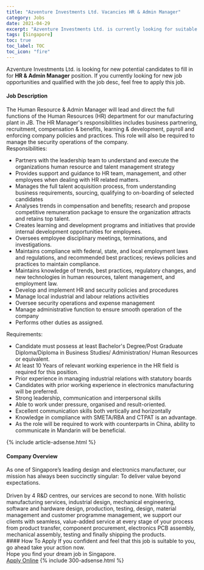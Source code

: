 ```yaml
---
title: "Azventure Investments Ltd. Vacancies HR & Admin Manager" 
category: Jobs 
date: 2021-04-29 
excerpt: "Azventure Investments Ltd. is currently looking for suitable person to fill in the HR & Admin Manager which based in Singapore" 
tags: [Singapore] 
toc: true 
toc_label: TOC 
toc_icon: "fire" 
--- 
```


<p>Azventure Investments Ltd. is looking for new potential candidates to fill in for <b>HR & Admin Manager</b> position. If you currently looking for new job opportunities and qualified with the job desc, feel free to apply this job.
</p><div><div><h4>Job Description</h4></div><div><div><span><div><div>The Human Resource &amp; Admin Manager will lead and direct the full functions of the Human Resources (HR) department for our manufacturing plant in JB. The HR Manager's responsibilities includes business partnering, recruitment, compensation &amp; benefits, learning &amp; development, payroll and enforcing company policies and practices. This role will also be required to manage the security operations of the company.</div><div>Responsibilities:</div><ul><li>Partners with the leadership team to understand and execute the organizations human resource and talent management strategy</li><li>Provides support and guidance to HR team, management, and other employees when dealing with HR related matters.</li><li>Manages the full talent acquisition process, from understanding business requirements, sourcing, qualifying to on-boarding of selected candidates</li><li>Analyses trends in compensation and benefits; research and propose competitive remuneration package to ensure the organization attracts and retains top talent.</li><li>Creates learning and development programs and initiatives that provide internal development opportunities for employees.</li><li>Oversees employee disciplinary meetings, terminations, and investigations.</li><li>Maintains compliance with federal, state, and local employment laws and regulations, and recommended best practices; reviews policies and practices to maintain compliance.</li><li>Maintains knowledge of trends, best practices, regulatory changes, and new technologies in human resources, talent management, and employment law.</li><li>Develop and implement HR and security policies and procedures</li><li>Manage local industrial and labour relations activities</li><li>Oversee security operations and expense management</li><li>Manage administrative function to ensure smooth operation of the company</li><li>Performs other duties as assigned.</li></ul><div>Requirements:</div><ul><li>Candidate must possess at least Bachelor's Degree/Post Graduate Diploma/Diploma in Business Studies/ Administration/ Human Resources or equivalent.</li><li>At least 10 Years of relevant working experience in the HR field is required for this position.</li><li>Prior experience in managing industrial relations with statutory boards</li><li>Candidates with prior working experience in electronics manufacturing will be preferred.</li><li>Strong leadership, communication and interpersonal skills</li><li>Able to work under pressure, organised and result-oriented.</li><li>Excellent communication skills both vertically and horizontally</li><li>Knowledge in compliance with SMETA/RBA and CTPAT is an advantage.</li><li>As the role will be required to work with counterparts in China, ability to communicate in Mandarin will be beneficial.</li></ul></div></span></div></div></div> 
{% include article-adsense.html %} 
<div><div><h4>Company Overview</h4></div><div><div><span><div><div>
	As one of Singapore&#8217;s leading design and electronics manufacturer, our mission has always been succinctly singular: To deliver value beyond expectations.</div>
<div>
<br>
	Driven by 4 R&amp;D centres, our services are second to none. With holistic manufacturing services, industrial design, mechanical engineering, software and hardware design, production, testing, design, material management and customer programme management, we support our clients with seamless, value-added service at every stage of your process from product transfer, component procurement, electronics PCB assembly, mechanical assembly, testing and finally shipping the products.</div></div></span></div></div></div> 
#### How To Apply 
If you confident and feel that this job is suitable to you, go ahead take your action now. <br/> 
Hope you find your dream job in Singapore. <br/> 
<a href="https://www.jobstreet.com.my/en/job/hr-admin-manager-8510232/origin/sg?jobId=jobstreet-sg-job-8510232&" class="btn btn--info" target="_blank" rel="nofollow noopenner">Apply Online</a> 
{% include 300-adsense.html %} 